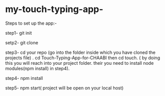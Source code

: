 # my-touch-typing-app-
Steps to set up the app:-

step1- git init

setp2- git clone 

step3- cd your repo (go into the folder inside which you have cloned the projects file) . cd Touch-Typing-App-for-CHAABI then cd touch. ( by doing this you will reach into your project folder. their you need to install node modules(npm install) in step4).

step4- npm install

step5- npm start( project will be open on your local host)
